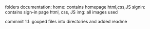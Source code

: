folders documentation:
home: contains homepage html,css,JS
signin: contains sign-in page html, css, JS
img: all images used

commmit 1.1: gouped files into directories and added readme